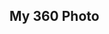 ## My 360 Photo

<script src="//360.vizor.io/scripts/embed.js" data-vizorurl="https://360.vizor.io/embed/v/gda" ></script>
